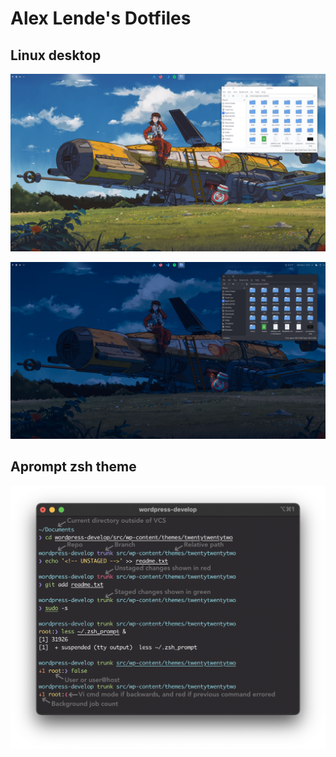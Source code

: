 # Alex Lende's Dotfiles

## Linux desktop

<a href="https://ajlende.github.io/dotfiles"><img alt="Desktop screenshot light mode" src="screenshot-light.png" /></a>

<a href="https://ajlende.github.io/dotfiles"><img alt="Desktop screenshot dark mode" src="screenshot-dark.png" /></a>

## Aprompt zsh theme

<a href="https://ajlende.github.io/dotfiles"><img alt="MacOS iTerm screenshot ZSH prompt demo" src="aprompt-demo.png" /></a>
